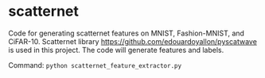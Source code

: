 # scatternet
Code for generating scatternet features on MNIST, Fashion-MNIST, and CiFAR-10. Scatternet library https://github.com/edouardoyallon/pyscatwave is used in this project. The code will generate features and labels. 

Command: `python scatternet_feature_extractor.py`
